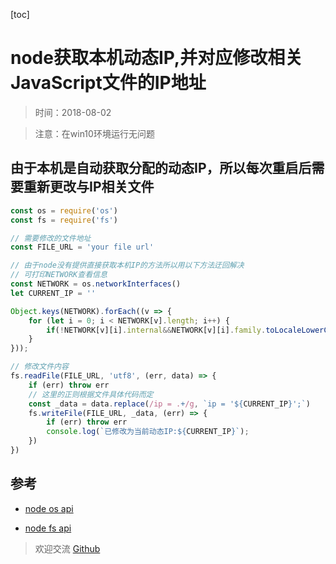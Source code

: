 [toc]

# node获取本机动态IP,并对应修改相关JavaScript文件的IP地址

> 时间：2018-08-02

> 注意：在win10环境运行无问题

## 由于本机是自动获取分配的动态IP，所以每次重启后需要重新更改与IP相关文件

```js
const os = require('os')
const fs = require('fs') 

// 需要修改的文件地址
const FILE_URL = 'your file url'

// 由于node没有提供直接获取本机IP的方法所以用以下方法迂回解决
// 可打印NETWORK查看信息
const NETWORK = os.networkInterfaces()
let CURRENT_IP = ''

Object.keys(NETWORK).forEach((v => {
    for (let i = 0; i < NETWORK[v].length; i++) {
        if(!NETWORK[v][i].internal&&NETWORK[v][i].family.toLocaleLowerCase() === 'ipv4') CURRENT_IP =  NETWORK[v][i].address  
    }
}));

// 修改文件内容
fs.readFile(FILE_URL, 'utf8', (err, data) => {
    if (err) throw err
    // 这里的正则根据文件具体代码而定
    const _data = data.replace(/ip = .+/g, `ip = '${CURRENT_IP}';`)
    fs.writeFile(FILE_URL, _data, (err) => {
        if (err) throw err
        console.log(`已修改为当前动态IP:${CURRENT_IP}`);
    })
})
```

## 参考
- [node os api](https://nodejs.org/dist/latest-v8.x/docs/api/os.html)

- [node fs api](https://nodejs.org/dist/latest-v8.x/docs/api/fs.html)

> 欢迎交流 [Github](https://github.com/NameHewei/blog-note)
